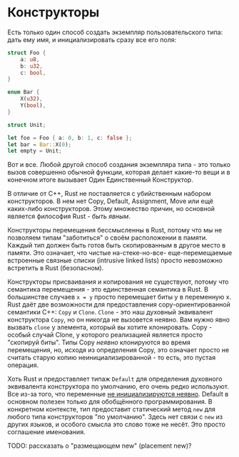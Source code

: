 # Конструкторы

Есть только один способ создать экземпляр пользовательского типа: дать ему имя, и инициализировать сразу все его поля:

```rust
struct Foo {
    a: u8,
    b: u32,
    c: bool,
}

enum Bar {
    X(u32),
    Y(bool),
}

struct Unit;

let foo = Foo { a: 0, b: 1, c: false };
let bar = Bar::X(0);
let empty = Unit;
```

Вот и все. Любой другой способ создания экземпляра типа - это только вызов  совершенно обычной функции, которая делает какие-то вещи и в конечном итоге вызывает Один Единственный Конструктор.

В отличие от C++, Rust не поставляется с убийственным набором конструкторов. В нем нет Copy, Default, Assignment, Move или ещё каких-либо конструкторов. Этому множество причин, но основной является философия Rust - *быть явным*.

Конструкторы перемещения бессмысленны в Rust, потому что мы не позволяем типам "заботиться" о своём расположении в памяти. Каждый тип должен быть готов быть скопированным в другое место в памяти. Это означает, что чистые на-стеке-но-все- еще-перемещаемые встроенные связные списки (intrusive linked lists) просто невозможно встретить в Rust (безопасном).

Конструкторы присваивания и копирования не существуют, потому что семантика перемещения - это единственная семантика в Rust. В большинстве случаев `x = y` просто перемещает биты y в переменную x. Rust даёт две возможности для предоставления copy-ориентированной семантики C++: `Copy` и `Clone`. `Clone` - это наш духовный эквивалент конструктора `Copy`, но он никогда не вызовется неявно. Вам нужно явно вызвать `clone` у элемента, который вы хотите клонировать. Copy - особый случай Clone, у которого реализацией является просто "скопируй биты". Типы Copy *неявно* клонируются во время перемещения, но, исходя из определения Copy, это означает просто не считать старую копию неинициализированной - то есть, это пустая операция.

Хоть Rust и предоставляет типаж `Default` для определения духовного эквивалента конструктора по умолчанию, его очень редко используют. Все из-за того, что переменные [не инициализируются неявно]. Default в основном полезен только для обобщённого программирования. В конкретном контексте, тип предоставит статический метод `new` для любого типа конструкторов "по умолчанию". Здесь нет связи с `new` из других языков, и особого смысла это слово тоже не несёт. Это просто соглашение именования.

TODO: рассказать о "размещающем new" (placement new)?


[не инициализируются неявно]: uninitialized.html